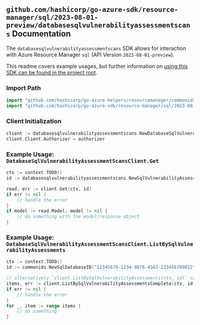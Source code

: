 
## `github.com/hashicorp/go-azure-sdk/resource-manager/sql/2023-08-01-preview/databasesqlvulnerabilityassessmentscans` Documentation

The `databasesqlvulnerabilityassessmentscans` SDK allows for interaction with Azure Resource Manager `sql` (API Version `2023-08-01-preview`).

This readme covers example usages, but further information on [using this SDK can be found in the project root](https://github.com/hashicorp/go-azure-sdk/tree/main/docs).

### Import Path

```go
import "github.com/hashicorp/go-azure-helpers/resourcemanager/commonids"
import "github.com/hashicorp/go-azure-sdk/resource-manager/sql/2023-08-01-preview/databasesqlvulnerabilityassessmentscans"
```


### Client Initialization

```go
client := databasesqlvulnerabilityassessmentscans.NewDatabaseSqlVulnerabilityAssessmentScansClientWithBaseURI("https://management.azure.com")
client.Client.Authorizer = authorizer
```


### Example Usage: `DatabaseSqlVulnerabilityAssessmentScansClient.Get`

```go
ctx := context.TODO()
id := databasesqlvulnerabilityassessmentscans.NewSqlVulnerabilityAssessmentVulnerabilityAssessmentScanID("12345678-1234-9876-4563-123456789012", "example-resource-group", "serverValue", "databaseValue", "scanIdValue")

read, err := client.Get(ctx, id)
if err != nil {
	// handle the error
}
if model := read.Model; model != nil {
	// do something with the model/response object
}
```


### Example Usage: `DatabaseSqlVulnerabilityAssessmentScansClient.ListBySqlVulnerabilityAssessments`

```go
ctx := context.TODO()
id := commonids.NewSqlDatabaseID("12345678-1234-9876-4563-123456789012", "example-resource-group", "serverValue", "databaseValue")

// alternatively `client.ListBySqlVulnerabilityAssessments(ctx, id)` can be used to do batched pagination
items, err := client.ListBySqlVulnerabilityAssessmentsComplete(ctx, id)
if err != nil {
	// handle the error
}
for _, item := range items {
	// do something
}
```
